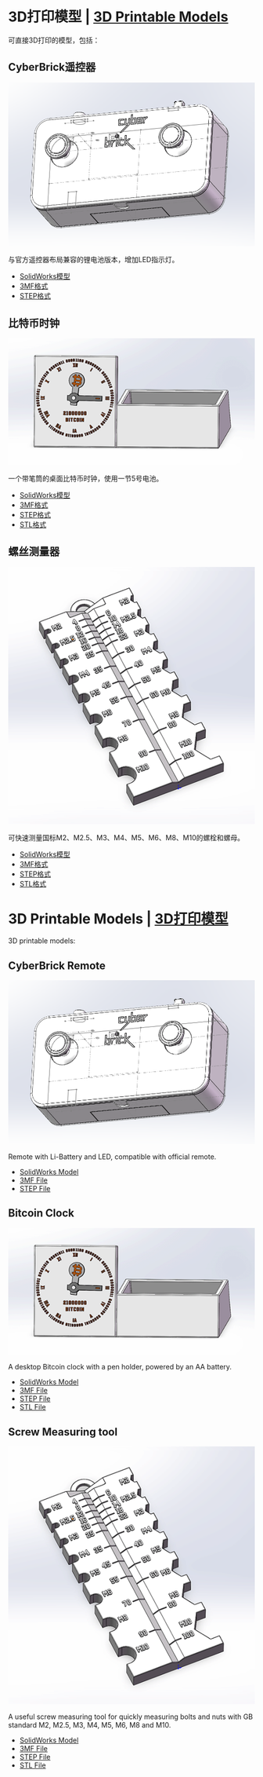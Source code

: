 <a name="chs"></a>

# 3D打印模型 | [3D Printable Models](#english)

可直接3D打印的模型，包括：

## CyberBrick遥控器

![img](cyberbrick-remote/cyberbrick-remote.png)

与官方遥控器布局兼容的锂电池版本，增加LED指示灯。

- [SolidWorks模型](cyberbrick-remote/source)
- [3MF格式](cyberbrick-remote/cyberbrick-remote.3MF)
- [STEP格式](cyberbrick-remote/step)

## 比特币时钟

![img](bitcoin-clock/bitcoin-clock.png)

一个带笔筒的桌面比特币时钟，使用一节5号电池。

- [SolidWorks模型](bitcoin-clock/source)
- [3MF格式](bitcoin-clock/bitcoin-clock.3MF)
- [STEP格式](bitcoin-clock/step)
- [STL格式](bitcoin-clock/stl)

## 螺丝测量器

![img](screw-measuring-tool/screw-measuring-tool.png)

可快速测量国标M2、M2.5、M3、M4、M5、M6、M8、M10的螺栓和螺母。

- [SolidWorks模型](screw-measuring-tool/source)
- [3MF格式](screw-measuring-tool/screw-measuring-tool.3MF)
- [STEP格式](screw-measuring-tool/step)
- [STL格式](screw-measuring-tool/stl)

<a name="english"></a>

# 3D Printable Models | [3D打印模型](#chs)

3D printable models:

## CyberBrick Remote

![img](cyberbrick-remote/cyberbrick-remote.png)

Remote with Li-Battery and LED, compatible with official remote.

- [SolidWorks Model](cyberbrick-remote/source)
- [3MF File](cyberbrick-remote/cyberbrick-remote.3MF)
- [STEP File](cyberbrick-remote/step)

## Bitcoin Clock

![img](bitcoin-clock/bitcoin-clock.png)

A desktop Bitcoin clock with a pen holder, powered by an AA battery.

- [SolidWorks Model](bitcoin-clock/source)
- [3MF File](bitcoin-clock/bitcoin-clock.3MF)
- [STEP File](bitcoin-clock/step)
- [STL File](bitcoin-clock/stl)

## Screw Measuring tool

![img](screw-measuring-tool/screw-measuring-tool.png)

A useful screw measuring tool for quickly measuring bolts and nuts with GB standard M2, M2.5, M3, M4, M5, M6, M8 and M10.

- [SolidWorks Model](screw-measuring-tool/source)
- [3MF File](screw-measuring-tool/screw-measuring-tool.3MF)
- [STEP File](screw-measuring-tool/step)
- [STL File](screw-measuring-tool/stl)
